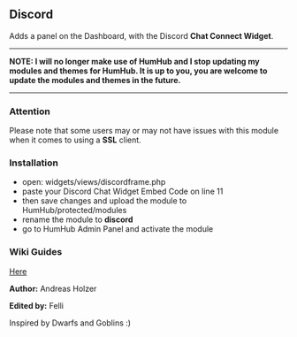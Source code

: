 ## Discord

Adds a panel on the Dashboard, with the Discord **Chat Connect Widget**.


***

**NOTE: I will no longer make use of HumHub and I stop updating my modules and themes for HumHub. It is up to you, you are welcome to update the modules and themes in the future.**

***



### Attention
Please note that some users may or may not have issues with this module when it comes to using a **SSL** client.

### Installation

-  open: widgets/views/discordframe.php
-  paste your Discord Chat Widget Embed Code on line 11
-  then save changes and upload the module to HumHub/protected/modules
-  rename the module to **discord**
-  go to HumHub Admin Panel and activate the module

### Wiki Guides
[Here](https://github.com/WebCrew/HumHub-Discord-Module/wiki)

__Author:__ Andreas Holzer

__Edited by:__ Felli

Inspired by Dwarfs and Goblins :)
